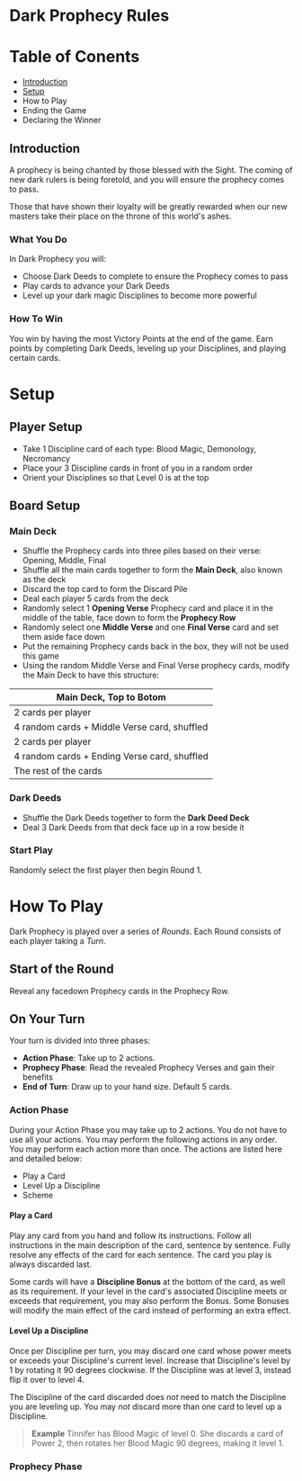 # Dark Prophecy Rules

# Table of Conents
 - [Introduction](./#Introduction)
 - [Setup](./#Setup)
 - How to Play
 - Ending the Game
 - Declaring the Winner


## Introduction
A prophecy is being chanted by those blessed with the Sight. The coming of new dark rulers is being foretold, and you will ensure the prophecy comes to pass. 

Those that have shown their loyalty will be greatly rewarded when our new masters take their place on the throne of this world's ashes.

### What You Do
In Dark Prophecy you will:
 - Choose Dark Deeds to complete to ensure the Prophecy comes to pass
 - Play cards to advance your Dark Deeds
 - Level up your dark magic Disciplines to become more powerful

### How To Win
You win by having the most Victory Points at the end of the game. Earn points by completing Dark Deeds, leveling up your Disciplines, and playing certain cards.

# Setup

## Player Setup
 - Take 1 Discipline card of each type: Blood Magic, Demonology, Necromancy
 - Place your 3 Discipline cards in front of you in a random order
 - Orient your Disciplines so that Level 0 is at the top

## Board Setup

### Main Deck
 - Shuffle the Prophecy cards into three piles based on their verse: Opening, Middle, Final
 - Shuffle all the main cards together to form the **Main Deck**, also known as the deck
 - Discard the top card to form the Discard Pile
 - Deal each player 5 cards from the deck
 - Randomly select 1 **Opening Verse** Prophecy card and place it in the middle of the table, face down to form the **Prophecy Row**
 - Randomly select one **Middle Verse** and one **Final Verse** card and set them aside face down
 - Put the remaining Prophecy cards back in the box, they will not be used this game
 - Using the random Middle Verse and Final Verse prophecy cards, modify the Main Deck to have this structure:

|Main Deck, Top to Botom|
|------------------------------------|
| 2 cards per player                 |
| 4 random cards + Middle Verse card, shuffled |
| 2 cards per player                 |
| 4 random cards + Ending Verse card, shuffled |
| The rest of the cards              |

### Dark Deeds
 - Shuffle the Dark Deeds together to form the **Dark Deed Deck**
 - Deal 3 Dark Deeds from that deck face up in a row beside it

### Start Play
Randomly select the first player then begin Round 1.

# How To Play
Dark Prophecy is played over a series of *Rounds*. Each Round consists of each player taking a *Turn*.

## Start of the Round
Reveal any facedown Prophecy cards in the Prophecy Row.

## On Your Turn
Your turn is divided into three phases:

 - **Action Phase**: Take up to 2 actions.
 - **Prophecy Phase**: Read the revealed Prophecy Verses and gain their benefits
 - **End of Turn**: Draw up to your hand size. Default 5 cards.

### Action Phase
During your Action Phase you may take up to 2 actions. You do not have to use all your actions. You may perform the following actions in any order. You may perform each action more than once. The actions are listed here and detailed below:

 - Play a Card
 - Level Up a Discipline
 - Scheme

#### Play a Card
Play any card from you hand and follow its instructions. Follow all instructions in the main description of the card, sentence by sentence. Fully resolve any effects of the card for each sentence. The card you play is always discarded last.

Some cards will have a **Discipline Bonus** at the bottom of the card, as well as its requirement. If your level in the card's associated Discipline meets or exceeds that requirement, you may also perform the Bonus. Some Bonuses will modify the main effect of the card instead of performing an extra effect.

#### Level Up a Discipline
Once per Discipline per turn, you may discard one card whose power meets or exceeds your Discipline's current level. Increase that Discipline's level by 1 by rotating it 90 degrees clockwise. If the Discipline was at level 3, instead flip it over to level 4.

The Discipline of the card discarded does *not* need to match the Discipline you are leveling up. You may *not* discard more than one card to level up a Discipline.

>**Example**
>Tinnifer has Blood Magic of level 0. She discards a card of Power 2, then rotates her Blood Magic 90 degrees, making it level 1.

### Prophecy Phase





